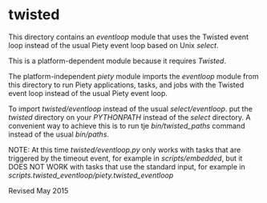 
twisted
=======

This directory contains an *eventloop* module that uses the Twisted event loop
instead of the usual Piety event loop based on Unix *select*.

This is a platform-dependent module because it requires *Twisted*.

The platform-independent *piety* module imports the *eventloop* module
from this directory to run Piety applications, tasks, and jobs with the 
Twisted event loop instead of the usual Piety event loop.

To import *twisted/eventloop* instead of the usual *select/eventloop*.
put the *twisted* directory on your *PYTHONPATH* instead of the
*select* directory.  A convenient way to achieve this is to run tje
*bin/twisted_paths* command instead of the usual *bin/paths*.

NOTE: At this time *twisted/eventloop.py* only works with tasks that 
    are triggered by the timeout event, for example in *scripts/embedded*,
    but it DOES NOT WORK with tasks that use the standard input, for
    example in *scripts.twisted_eventloop/piety.twisted_eventloop*

Revised May 2015
